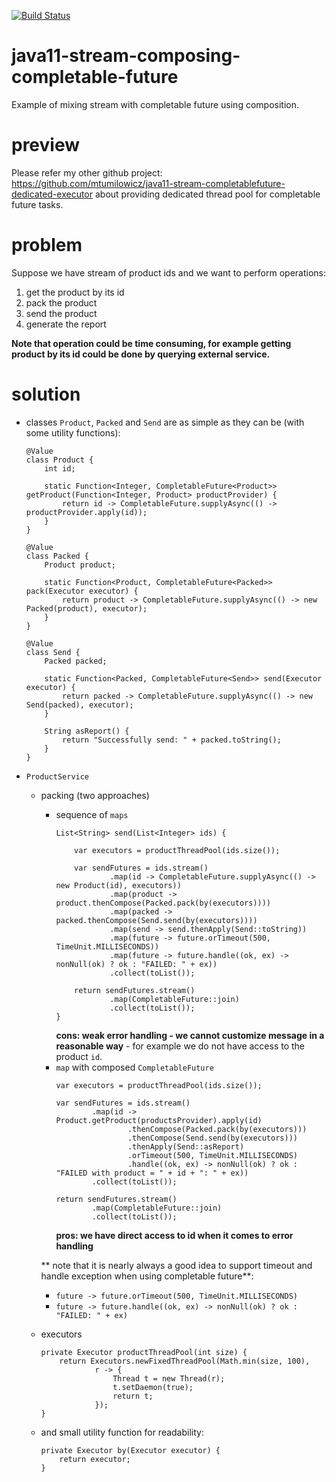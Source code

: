 [![Build Status](https://travis-ci.com/mtumilowicz/java11-stream-composing-completable-future.svg?branch=master)](https://travis-ci.com/mtumilowicz/java11-stream-composing-completable-future)

# java11-stream-composing-completable-future
Example of mixing stream with completable future using
composition.

# preview
Please refer my other github project: https://github.com/mtumilowicz/java11-stream-completablefuture-dedicated-executor
about providing dedicated thread pool for completable future tasks.

# problem
Suppose we have stream of product ids and we want 
to perform operations:
1. get the product by its id
1. pack the product
1. send the product
1. generate the report

**Note that operation could be time consuming, for example
getting product by its id could be done by querying
external service.**

# solution
* classes `Product`, `Packed` and `Send` are as simple as they can be (with some utility functions):
    ```
    @Value
    class Product {
        int id;
        
        static Function<Integer, CompletableFuture<Product>> getProduct(Function<Integer, Product> productProvider) {
            return id -> CompletableFuture.supplyAsync(() -> productProvider.apply(id));
        }
    }
    
    @Value
    class Packed {
        Product product;
    
        static Function<Product, CompletableFuture<Packed>> pack(Executor executor) {
            return product -> CompletableFuture.supplyAsync(() -> new Packed(product), executor);
        }
    }
    
    @Value
    class Send {
        Packed packed;
        
        static Function<Packed, CompletableFuture<Send>> send(Executor executor) {
            return packed -> CompletableFuture.supplyAsync(() -> new Send(packed), executor);
        }
        
        String asReport() {
            return "Successfully send: " + packed.toString();
        }
    }
    ```
* `ProductService`
    * packing (two approaches)
        * sequence of `maps`
            ```
            List<String> send(List<Integer> ids) {
        
                var executors = productThreadPool(ids.size());
        
                var sendFutures = ids.stream()
                        .map(id -> CompletableFuture.supplyAsync(() -> new Product(id), executors))
                        .map(product -> product.thenCompose(Packed.pack(by(executors))))
                        .map(packed -> packed.thenCompose(Send.send(by(executors))))
                        .map(send -> send.thenApply(Send::toString))
                        .map(future -> future.orTimeout(500, TimeUnit.MILLISECONDS))
                        .map(future -> future.handle((ok, ex) -> nonNull(ok) ? ok : "FAILED: " + ex))
                        .collect(toList());
        
                return sendFutures.stream()
                        .map(CompletableFuture::join)
                        .collect(toList());
            }
            ```
            **cons: weak error handling - we cannot customize message in a reasonable way** - for example 
            we do not have access to the product `id`.
        * `map` with composed `CompletableFuture`
            ```
            var executors = productThreadPool(ids.size());
            
            var sendFutures = ids.stream()
                    .map(id -> Product.getProduct(productsProvider).apply(id)
                            .thenCompose(Packed.pack(by(executors)))
                            .thenCompose(Send.send(by(executors)))
                            .thenApply(Send::asReport)
                            .orTimeout(500, TimeUnit.MILLISECONDS)
                            .handle((ok, ex) -> nonNull(ok) ? ok : "FAILED with product = " + id + ": " + ex))
                    .collect(toList());
            
            return sendFutures.stream()
                    .map(CompletableFuture::join)
                    .collect(toList());
            ```
            **pros: we have direct access to id when it comes to error handling**
            
        ** note that it is nearly always a good idea to support timeout
        and handle exception when using completable future**:
        * `future -> future.orTimeout(500, TimeUnit.MILLISECONDS)`
        * `future -> future.handle((ok, ex) -> nonNull(ok) ? ok : "FAILED: " + ex)`
    * executors
        ```
        private Executor productThreadPool(int size) {
            return Executors.newFixedThreadPool(Math.min(size, 100),
                    r -> {
                        Thread t = new Thread(r);
                        t.setDaemon(true);
                        return t;
                    });
        }
        ```
    * and small utility function for readability:
        ```
        private Executor by(Executor executor) {
            return executor;
        }
        ```